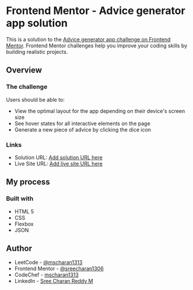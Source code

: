 # Frontend Mentor - Advice generator app solution

This is a solution to the [Advice generator app challenge on Frontend Mentor](https://www.frontendmentor.io/challenges/advice-generator-app-QdUG-13db). Frontend Mentor challenges help you improve your coding skills by building realistic projects.

## Overview

### The challenge

Users should be able to:

- View the optimal layout for the app depending on their device's screen size
- See hover states for all interactive elements on the page
- Generate a new piece of advice by clicking the dice icon

### Links

- Solution URL: [Add solution URL here](https://your-solution-url.com)
- Live Site URL: [Add live site URL here](https://your-live-site-url.com)

## My process

### Built with

- HTML 5
- CSS
- Flexbox
- JSON

## Author

- LeetCode - [@mscharan1313](https://leetcode.com/mscharan1313/)
- Frontend Mentor - [@sreecharan1306](https://www.frontendmentor.io/profile/sreecharan1306)
- CodeChef - [mscharan1313](https://www.codechef.com/users/mscharan1313)
- LinkedIn - [Sree Charan Reddy M](https://www.linkedin.com/in/sree-charan-reddy-m/)